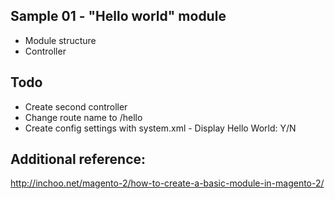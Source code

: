 ## Sample 01 - "Hello world" module

* Module structure
* Controller

## Todo
* Create second controller
* Change route name to /hello
* Create config settings with system.xml - Display Hello World: Y/N

## Additional reference:
http://inchoo.net/magento-2/how-to-create-a-basic-module-in-magento-2/



